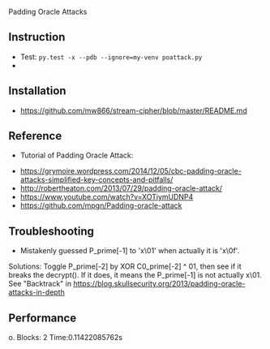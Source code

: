 Padding Oracle Attacks

## Instruction

* Test: `py.test -x --pdb --ignore=my-venv poattack.py`
* 

## Installation

* https://github.com/mw866/stream-cipher/blob/master/README.md

## Reference

* Tutorial of Padding Oracle Attack: 
- https://grymoire.wordpress.com/2014/12/05/cbc-padding-oracle-attacks-simplified-key-concepts-and-pitfalls/
- http://robertheaton.com/2013/07/29/padding-oracle-attack/
- https://www.youtube.com/watch?v=XOTiymUDNP4
- https://github.com/mpgn/Padding-oracle-attack

## Troubleshooting

* Mistakenly guessed P_prime[-1] to 'x\01' when actually it is 'x\0f'.

Solutions:
Toggle P_prime[-2] by XOR C0_prime[-2] ^ 01, then see if it breaks the decrypt(). If it does, it means the P_prime[-1] is not actually x\01.
See "Backtrack" in https://blog.skullsecurity.org/2013/padding-oracle-attacks-in-depth

## Performance
o. Blocks: 2     Time:0.11422085762s